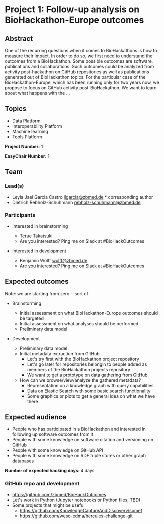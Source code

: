 # Project 1: Follow-up analysis on BioHackathon-Europe outcomes

## Abstract

One of the recurring questions when it comes to BioHackathons is how to measure their impact. In order to do so, we first need to understand the outcomes from a BioHackathon. Some possible outcomes are software, publications and collaborations. Such outcomes could be analyzed from activity post-hackathon on GitHub repositories as well as publications generated out of BioHackathon topics. For the particular case of the BioHackathon-Europe, which has been running only for two years now, we propose to focus on GitHub activity post-BioHackathon. We want to learn about what happens with the ...

## Topics

* Data Platform
* Interoperability Platform
* Machine learning
* Tools Platform

**Project Number:** 1

**EasyChair Number:** 1

## Team

### Lead(s)

* Leyla Jael Garcia Castro <ljgarcia@zbmed.de> * corresponding author
* Dietrich Rebholz-Schuhmann <rebholz-schuhmann@zbmed.de>

### Participants

* Interested in brainstorming
  * Terue Takatsuki
  * Are you interested? Ping me on Slack at #BioHackOutcomes
  
* Interested in development
  * Benjamin Wolff <wolff@zbmed.de>
  * Are you interested? Ping me on Slack at #BioHackOutcomes

## Expected outcomes 

Note: we are starting from zero --sort of

* Brainstorming
  * Initial assessment on what BioHackathon-Europe outcomes should be targeted
  * Initial assessment on what analyses should be performed
  * Preliminary data model
  
* Development  
  * Preliminary data model
  * Initial metadata extraction from GitHub
    * Let's try first with the BioHackathon project repository 
    * Let's go later for repositories belongin to people added as members of the BioHackathon projects repository
    * We want to get a prototype on data gathering from GitHub
  * How can we browse/view/analyze the gathered metadata?
    * Representation on a knowledge graph with query capabilities
    * Data on Elastic Search with some basic search functionality
    * Some graphics or plots to get a general idea on what we have there

## Expected audience

* People who has participated in a BioHackathon and interested in following up software outcomes from it
* People with some knowledge on software citation and versioning on GitHub
* People with some knowledge on GitHub API
* People with some knowledge on RDF triple stores or other graph databases

**Number of expected hacking days**: 4 days


### GitHub repo and development

* https://github.com/zbmed/BioHackOutcomes
* Let's work in Python (Jupyter notebooks or Python files, TBD)
* Some projects that might be useful
  * https://github.com/KnowledgeCaptureAndDiscovery/somef
  * https://github.com/weso-edma/hercules-challenge-git

